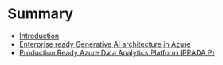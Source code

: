 # Summary

- [Introduction](./Index.md)
- [Enterprise ready Generative AI architecture in Azure](./ERGAI_Azure.md)
- [Production Ready Azure Data Analytics Platform (PRADA.P)](./PRADA_P.md)
